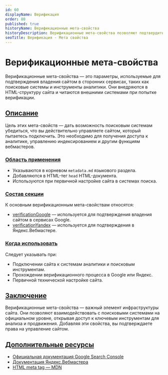 ```yaml
---
id: 60
displayName: Верификация
order: 80
published: true
historyName: Верификационные мета-свойства
historyDescription: Верификационные мета-свойства позволяют подтвердить права на сайт в системах веб-аналитики и поисковых системах.
seoTitle: Верификация - Мета свойства
---
```


# Верификационные мета-свойства

Верификационные мета-свойства — это параметры, используемые для подтверждения владения сайтом в сторонних сервисах,
таких как поисковые системы и инструменты аналитики. Они внедряются в HTML-структуру сайта и читаются внешними системами
при попытке верификации.


## [Описание](description)

Цель этих мета-свойств — дать возможность поисковым системам убедиться, что вы действительно управляете сайтом, который
пытаетесь подключить. Это необходимо для получения доступа к аналитике, управлению индексированием и другим функциям
вебмастеров.


### [Область применения](usage)

- Указываются в корневом `metadata.md` языкового раздела.
- Добавляются в HTML-тег `head` HTML-документа.
- Используются при первичной настройке сайта в системах поиска.


### [Состав секции](section-content)

К основным верификационным мета-свойствам относятся:

- [verificationGoogle]([61]) — используется для подтверждения владения сайтом в сервисах Google.
- [verificationYandex]([62]) — используется для подтверждения в Яндекс.Вебмастере.


### [Когда использовать](when-to-use)

Следует указывать при:

- Подключении сайта к системам аналитики и поисковым инструментам.
- Прохождении верификационного процесса в Google или Яндекс.
- Первичной технической настройке сайта.


## [Заключение](conclusion)

Верификационные мета-свойства — важный элемент инфраструктуры сайта. Они позволяют взаимодействовать с поисковыми
системами на официальном уровне, открывая доступ к ключевым инструментам для анализа и продвижения. Добавляя эти
свойства, вы подтверждаете права на управление сайтом.


## [Дополнительные ресурсы](additional-resources)

- [Официальная документация Google Search Console](https://support.google.com/webmasters/answer/9008080)
- [Документация Яндекс.Вебмастера](https://yandex.ru/support/webmaster/service/rights.html)
- [HTML meta tag — MDN](https://developer.mozilla.org/ru/docs/Web/HTML/Element/meta)
